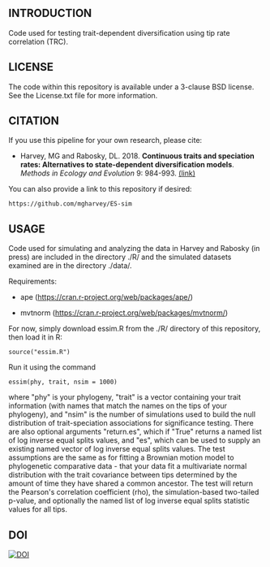 INTRODUCTION
-------

Code used for testing trait-dependent diversification using tip rate correlation (TRC). 

LICENSE
-------

The code within this repository is available under a 3-clause BSD license. See the License.txt file for more information.

CITATION
--------

If you use this pipeline for your own research, please cite:

* Harvey, MG and Rabosky, DL. 2018. **Continuous traits and speciation rates: Alternatives to state-dependent diversification models**. *Methods in Ecology and Evolution* 9: 984-993. <a href="https://besjournals.onlinelibrary.wiley.com/doi/full/10.1111/2041-210X.12949" target="_blank">(link)</a>
    
You can also provide a link to this repository if desired:

    https://github.com/mgharvey/ES-sim

USAGE
--------

Code used for simulating and analyzing the data in Harvey and Rabosky (in press) are included in the directory ./R/ and the simulated datasets examined are in the directory ./data/.

Requirements:

* ape (https://cran.r-project.org/web/packages/ape/)

* mvtnorm (https://cran.r-project.org/web/packages/mvtnorm/)

For now, simply download essim.R from the ./R/ directory of this repository, then load it in R:

```
source("essim.R")
```

Run it using the command

```
essim(phy, trait, nsim = 1000)
```

where "phy" is your phylogeny, "trait" is a vector containing your trait information (with names that match the names on the tips of your phylogeny), and "nsim" is the number of simulations used to build the null distribution of trait-speciation associations for significance testing. There are also optional arguments "return.es", which if "True" returns a named list of log inverse equal splits values, and "es", which can be used to supply an existing named vector of log inverse equal splits values. The test assumptions are the same as for fitting a Brownian motion model to phylogenetic comparative data - that your data fit a multivariate normal distribution with the trait covariance between tips determined by the amount of time they have shared a common ancestor. The test will return the Pearson's correlation coefficient (rho), the simulation-based two-tailed p-value, and optionally the named list of log inverse equal splits statistic values for all tips.

DOI
--------

[![DOI](https://zenodo.org/badge/106715524.svg)](https://zenodo.org/badge/latestdoi/106715524)


